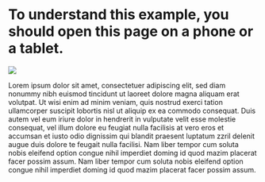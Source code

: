 <!DOCTYPE html>
<html>
      <head>
            <meta charset="utf-8">
            <meta name="viewport" content="wifth=device-width, initial-scale=1">
            <title> With Viewport </title>
      </head>      
      <body>
            <h1><b> To understand this example, you should open this page on a phone or a tablet. </b></h1>
            <img src="china_img.jpg">
            <p> Lorem ipsum dolor sit amet, consectetuer adipiscing elit, sed diam nonummy nibh euismod tincidunt ut laoreet dolore magna aliquam erat volutpat. Ut wisi enim ad minim veniam, quis nostrud exerci tation ullamcorper suscipit lobortis nisl ut aliquip ex ea commodo consequat. Duis autem vel eum iriure dolor in hendrerit in vulputate velit esse molestie consequat, vel illum dolore eu feugiat nulla facilisis at vero eros et accumsan et iusto odio dignissim qui blandit praesent luptatum zzril delenit augue duis dolore te feugait nulla facilisi. Nam liber tempor cum soluta nobis eleifend option congue nihil imperdiet doming id quod mazim placerat facer possim assum. Nam liber tempor cum soluta nobis eleifend option congue nihil imperdiet doming id quod mazim placerat facer possim assum.</p>
      </body>
</html>    

